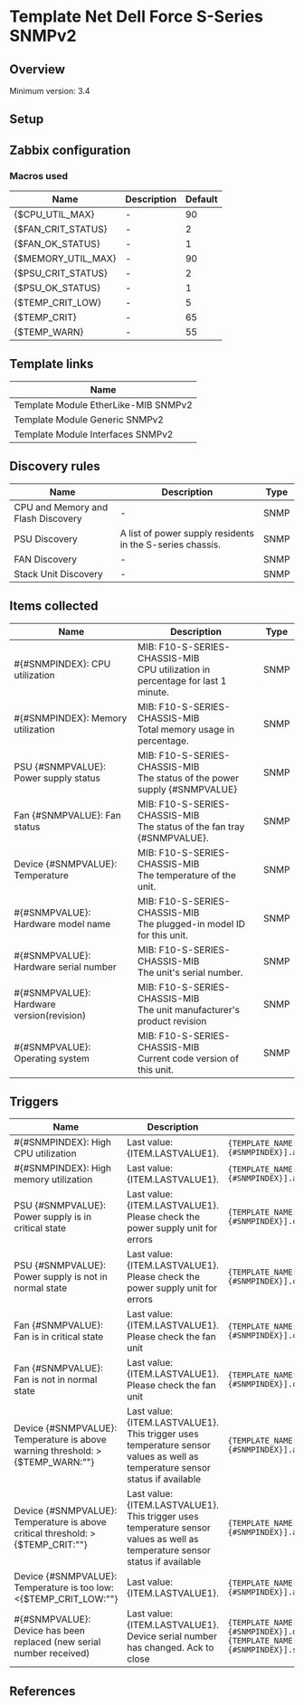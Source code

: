 
# Template Net Dell Force S-Series SNMPv2

## Overview

Minimum version: 3.4  

## Setup


## Zabbix configuration


### Macros used

|Name|Description|Default|
|----|-----------|-------|
|{$CPU_UTIL_MAX}|-|90|
|{$FAN_CRIT_STATUS}|-|2|
|{$FAN_OK_STATUS}|-|1|
|{$MEMORY_UTIL_MAX}|-|90|
|{$PSU_CRIT_STATUS}|-|2|
|{$PSU_OK_STATUS}|-|1|
|{$TEMP_CRIT_LOW}|-|5|
|{$TEMP_CRIT}|-|65|
|{$TEMP_WARN}|-|55|

## Template links

|Name|
|----|
|Template Module EtherLike-MIB SNMPv2|
|Template Module Generic SNMPv2|
|Template Module Interfaces SNMPv2|

## Discovery rules

|Name|Description|Type|
|----|-----------|----|
|CPU and Memory and Flash Discovery|-|SNMP|
|PSU Discovery|A list of power supply residents in the S-series chassis.|SNMP|
|FAN Discovery|-|SNMP|
|Stack Unit Discovery|-|SNMP|

## Items collected

|Name|Description|Type|
|----|-----------|----|
|#{#SNMPINDEX}: CPU utilization|MIB: F10-S-SERIES-CHASSIS-MIB</br>CPU utilization in percentage for last 1 minute.|SNMP|
|#{#SNMPINDEX}: Memory utilization|MIB: F10-S-SERIES-CHASSIS-MIB</br>Total memory usage in percentage.|SNMP|
|PSU {#SNMPVALUE}: Power supply status|MIB: F10-S-SERIES-CHASSIS-MIB</br>The status of the power supply {#SNMPVALUE}|SNMP|
|Fan {#SNMPVALUE}: Fan status|MIB: F10-S-SERIES-CHASSIS-MIB</br>The status of the fan tray {#SNMPVALUE}.|SNMP|
|Device {#SNMPVALUE}: Temperature|MIB: F10-S-SERIES-CHASSIS-MIB</br>The temperature of the unit.|SNMP|
|#{#SNMPVALUE}: Hardware model name|MIB: F10-S-SERIES-CHASSIS-MIB</br>The plugged-in model ID for this unit.|SNMP|
|#{#SNMPVALUE}: Hardware serial number|MIB: F10-S-SERIES-CHASSIS-MIB</br>The unit's serial number.|SNMP|
|#{#SNMPVALUE}: Hardware version(revision)|MIB: F10-S-SERIES-CHASSIS-MIB</br>The unit manufacturer's product revision|SNMP|
|#{#SNMPVALUE}: Operating system|MIB: F10-S-SERIES-CHASSIS-MIB</br>Current code version of this unit.|SNMP|


## Triggers

|Name|Description|Expression|
|----|-----------|----|
|#{#SNMPINDEX}: High CPU utilization|Last value: {ITEM.LASTVALUE1}.|`{TEMPLATE_NAME:system.cpu.util[chStackUnitCpuUtil1Min.{#SNMPINDEX}].avg(5m)}>{$CPU_UTIL_MAX}`|
|#{#SNMPINDEX}: High memory utilization|Last value: {ITEM.LASTVALUE1}.|`{TEMPLATE_NAME:vm.memory.pused[chStackUnitMemUsageUtil.{#SNMPINDEX}].avg(5m)}>{$MEMORY_UTIL_MAX}`|
|PSU {#SNMPVALUE}: Power supply is in critical state|Last value: {ITEM.LASTVALUE1}.</br>Please check the power supply unit for errors|`{TEMPLATE_NAME:sensor.psu.status[chSysPowerSupplyOperStatus.{#SNMPINDEX}].count(#1,{$PSU_CRIT_STATUS},eq)}=1`|
|PSU {#SNMPVALUE}: Power supply is not in normal state|Last value: {ITEM.LASTVALUE1}.</br>Please check the power supply unit for errors|`{TEMPLATE_NAME:sensor.psu.status[chSysPowerSupplyOperStatus.{#SNMPINDEX}].count(#1,{$PSU_OK_STATUS},ne)}=1`|
|Fan {#SNMPVALUE}: Fan is in critical state|Last value: {ITEM.LASTVALUE1}.</br>Please check the fan unit|`{TEMPLATE_NAME:sensor.fan.status[chSysFanTrayOperStatus.{#SNMPINDEX}].count(#1,{$FAN_CRIT_STATUS},eq)}=1`|
|Fan {#SNMPVALUE}: Fan is not in normal state|Last value: {ITEM.LASTVALUE1}.</br>Please check the fan unit|`{TEMPLATE_NAME:sensor.fan.status[chSysFanTrayOperStatus.{#SNMPINDEX}].count(#1,{$FAN_OK_STATUS},ne)}=1`|
|Device {#SNMPVALUE}: Temperature is above warning threshold: >{$TEMP_WARN:""}|Last value: {ITEM.LASTVALUE1}.</br>This trigger uses temperature sensor values as well as temperature sensor status if available|`{TEMPLATE_NAME:sensor.temp.value[chStackUnitTemp.{#SNMPINDEX}].avg(5m)}>{$TEMP_WARN:""}`|
|Device {#SNMPVALUE}: Temperature is above critical threshold: >{$TEMP_CRIT:""}|Last value: {ITEM.LASTVALUE1}.</br>This trigger uses temperature sensor values as well as temperature sensor status if available|`{TEMPLATE_NAME:sensor.temp.value[chStackUnitTemp.{#SNMPINDEX}].avg(5m)}>{$TEMP_CRIT:""}`|
|Device {#SNMPVALUE}: Temperature is too low: <{$TEMP_CRIT_LOW:""}|Last value: {ITEM.LASTVALUE1}.|`{TEMPLATE_NAME:sensor.temp.value[chStackUnitTemp.{#SNMPINDEX}].avg(5m)}<{$TEMP_CRIT_LOW:""}`|
|#{#SNMPVALUE}: Device has been replaced (new serial number received)|Last value: {ITEM.LASTVALUE1}.</br>Device serial number has changed. Ack to close|`{TEMPLATE_NAME:system.hw.serialnumber[chStackUnitSerialNumber.{#SNMPINDEX}].diff()}=1 and {TEMPLATE_NAME:system.hw.serialnumber[chStackUnitSerialNumber.{#SNMPINDEX}].strlen()}>0`|

## References

